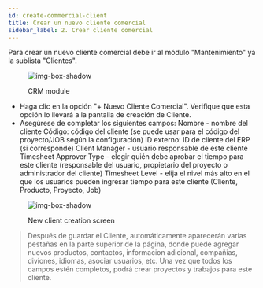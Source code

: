 ```yaml
---
id: create-commercial-client
title: Crear un nuevo cliente comercial
sidebar_label: 2. Crear cliente comercial
---
```


Para crear un nuevo cliente comercial debe ir al módulo "Mantenimiento" ya la sublista "Clientes".

<figure>

![img-box-shadow](/img/university/crm/crm-commercialclient-1.png)
<figcaption>CRM module</figcaption>
</figure>

- Haga clic en la opción "+ Nuevo Cliente Comercial". Verifique que esta opción lo llevará a la pantalla de creación de Cliente.
- Asegúrese de completar los siguientes campos:
Nombre - nombre del cliente
Código: código del cliente (se puede usar para el código del proyecto/JOB según la configuración)
ID externo: ID de cliente del ERP (si corresponde)
Client Manager - usuario responsable de este cliente
Timesheet Approver Type - elegir quién debe aprobar el tiempo para este cliente (responsable del usuario, propietario del proyecto o administrador del cliente)
Timesheet Level - elija el nivel más alto en el que los usuarios pueden ingresar tiempo para este cliente (Cliente, Producto, Proyecto, Job)

<figure>

![img-box-shadow](/img/university/crm/crm-commercialclient-2.png)
<figcaption>New client creation screen</figcaption>
</figure>

>Después de guardar el Cliente, automáticamente aparecerán varias pestañas en la parte superior de la página, donde puede agregar nuevos productos, contactos, informacion adicional, compañias, diviones, idiomas, asociar usuarios, etc.
Una vez que todos los campos estén completos, podrá crear proyectos y trabajos para este cliente.
